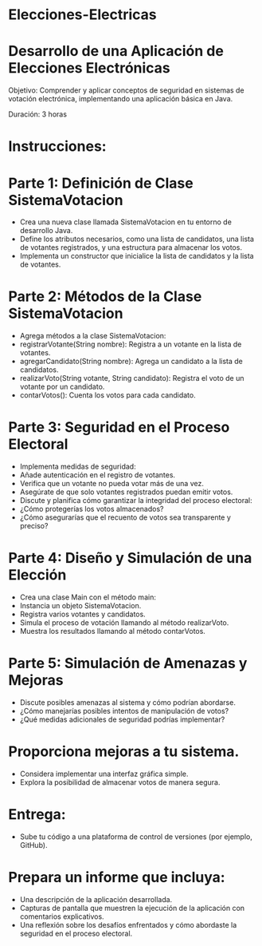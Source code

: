 # Elecciones-Electricas
# Desarrollo de una Aplicación de Elecciones Electrónicas

Objetivo: Comprender y aplicar conceptos de seguridad en sistemas de votación electrónica, implementando una aplicación básica en Java. 

Duración: 3 horas 

# Instrucciones: 

# Parte 1: Definición de Clase SistemaVotacion 
- Crea una nueva clase llamada SistemaVotacion en tu entorno de desarrollo Java. 
- Define los atributos necesarios, como una lista de candidatos, una lista de votantes registrados, y una estructura para almacenar los votos. 
- Implementa un constructor que inicialice la lista de candidatos y la lista de votantes. 

# Parte 2: Métodos de la Clase SistemaVotacion 
- Agrega métodos a la clase SistemaVotacion: 
- registrarVotante(String nombre): Registra a un votante en la lista de votantes. 
- agregarCandidato(String nombre): Agrega un candidato a la lista de candidatos. 
- realizarVoto(String votante, String candidato): Registra el voto de un votante por un candidato. 
- contarVotos(): Cuenta los votos para cada candidato. 
# Parte 3: Seguridad en el Proceso Electoral
- Implementa medidas de seguridad: 
- Añade autenticación en el registro de votantes. 
- Verifica que un votante no pueda votar más de una vez. 
- Asegúrate de que solo votantes registrados puedan emitir votos. 
- Discute y planifica cómo garantizar la integridad del proceso electoral: 
- ¿Cómo protegerías los votos almacenados? 
- ¿Cómo asegurarías que el recuento de votos sea transparente y preciso? 

# Parte 4: Diseño y Simulación de una Elección 
- Crea una clase Main con el método main: 
- Instancia un objeto SistemaVotacion. 
- Registra varios votantes y candidatos. 
- Simula el proceso de votación llamando al método realizarVoto. 
- Muestra los resultados llamando al método contarVotos. 

# Parte 5: Simulación de Amenazas y Mejoras
- Discute posibles amenazas al sistema y cómo podrían abordarse. 
- ¿Cómo manejarías posibles intentos de manipulación de votos? 
- ¿Qué medidas adicionales de seguridad podrías implementar? 

# Proporciona mejoras a tu sistema. 
- Considera implementar una interfaz gráfica simple. 
- Explora la posibilidad de almacenar votos de manera segura. 

# Entrega: 
- Sube tu código a una plataforma de control de versiones (por ejemplo, GitHub). 

# Prepara un informe que incluya: 
- Una descripción de la aplicación desarrollada. 
- Capturas de pantalla que muestren la ejecución de la aplicación con comentarios explicativos. 
- Una reflexión sobre los desafíos enfrentados y cómo abordaste la seguridad en el proceso electoral.
